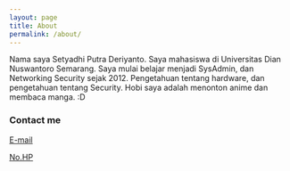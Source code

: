 ```yaml
---
layout: page
title: About
permalink: /about/
---
```


Nama saya Setyadhi Putra Deriyanto. Saya mahasiswa di Universitas Dian Nuswantoro Semarang. Saya mulai belajar menjadi SysAdmin, dan Networking Security sejak 2012. Pengetahuan tentang hardware, dan pengetahuan tentang Security. Hobi saya adalah menonton anime dan membaca manga. :D

### Contact me

[E-mail](mailto:setyadhiputrad@gmail.com)

[No.HP](+6285712119459)
